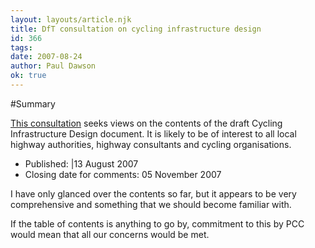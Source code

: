 ```yaml
---
layout: layouts/article.njk
title: DfT consultation on cycling infrastructure design
id: 366
tags:
date: 2007-08-24
author: Paul Dawson
ok: true
---
```


#Summary

[This consultation](http://www.dft.gov.uk/consultations/open/infrastructuredesign/consultationpaper) seeks views on the contents of the draft Cycling Infrastructure Design document. It is likely to be of interest to all local highway authorities, highway consultants and cycling organisations.

* Published: |13 August 2007
* Closing date for comments: 05 November 2007

I have only glanced over the contents so far, but it appears to be very comprehensive and something that we should become familiar with.

If the table of contents is anything to go by, commitment to this by PCC would mean that all our concerns would be met.
